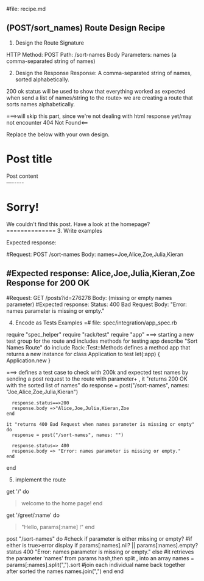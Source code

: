 #file: recipe.md

## (POST/sort_names) Route Design Recipe

1. Design the Route Signature

HTTP Method: POST
Path: /sort-names
Body Parameters: names (a comma-separated string of names)

2. Design the Response
Response: A comma-separated string of names, sorted alphabetically.

200 ok status will be used to show that everything worked as expected when send a list of names/string to the route> we are creating a route that sorts names alphabetically.

===>will skip this part, since we're not dealing with html response yet/may not encounter 404 Not Found<==

Replace the below with your own design.
<!-- EXAMPLE -->
<!-- Response when the post is found: 200 OK -->

<html>
  <head></head>
  <body>
    <h1>Post title</h1>
    <div>Post content</div>
  </body>
</html>
—-----
<!-- EXAMPLE -->
<!-- Response when the post is not found: 404 Not Found -->

<html>
  <head></head>
  <body>
    <h1>Sorry!</h1>
    <div>We couldn't find this post. Have a look at the homepage?</div>
  </body>
</html>
==============
3. Write examples

Expected response:

#Request:
POST /sort-names
Body: names=Joe,Alice,Zoe,Julia,Kieran

#Expected response:
Alice,Joe,Julia,Kieran,Zoe
Response for 200 OK
---------------------
#Request:
GET /posts?id=276278
Body: (missing or empty names parameter)
#Expected response:
Status: 400 Bad Request
Body: "Error: names parameter is missing or empty."

4. Encode as Tests Examples
=# file: spec/integration/app_spec.rb

require "spec_helper"
require "rack/test"
require "app"
===> starting a new test group for the route and includes methods for testing app
describe "Sort Names Route" do
  include Rack::Test::Methods
 defines a method app that returns a new instance for class Application to test
  let(:app) { Application.new }

===> defines a test case to check with 200k and expected test names by sending a post request to the route with parameter+ ,
    it "returns 200 OK with the sorted list of names" do
      response = post("/sort-names", names: "Joe,Alice,Zoe,Julia,Kieran")

      response.status==>200
      response.body =>"Alice,Joe,Julia,Kieran,Zoe
    end

    it "returns 400 Bad Request when names parameter is missing or empty" do
      response = post("/sort-names", names: "")

      response.status=> 400
      response.body => "Error: names parameter is missing or empty."
    end

end

5. implement the route

get '/' do
 > welcome to the home page!
end

get '/greet/:name' do
> "Hello, params[:name] !"
end

post "/sort-names" do
 #check if parameter is either missing or empty?
  #if either is true>error display
  if params[:names].nil? || params[:names].empty?
    status 400
    "Error: names parameter is missing or empty."
  else
  #it retrieves the parameter 'names' from params hash,then split , into an array
    names = params[:names].split(",").sort
    #join each individual name back together after sorted the names
    names.join(",")
  end
end
